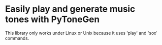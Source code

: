 # Easily play and generate music tones with PyToneGen
This library only works under Linux or Unix because it uses 'play' and 'sox' commands.
